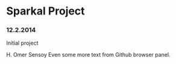 # Sparkal Project
### 12.2.2014

Initial project

H. Omer Sensoy
Even some more text from Github browser panel.
